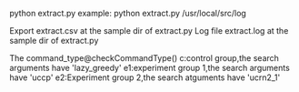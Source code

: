 python extract.py <the log dir path >
example:
python extract.py /usr/local/src/log

Export extract.csv at the sample dir of extract.py
Log file extract.log at the sample dir of extract.py

The command_type@checkCommandType()
c:control group,the search arguments have 'lazy_greedy'
e1:experiment group 1,the search arguments have 'uccp'
e2:Experiment group 2,the search atguments have 'ucrn2_1'

